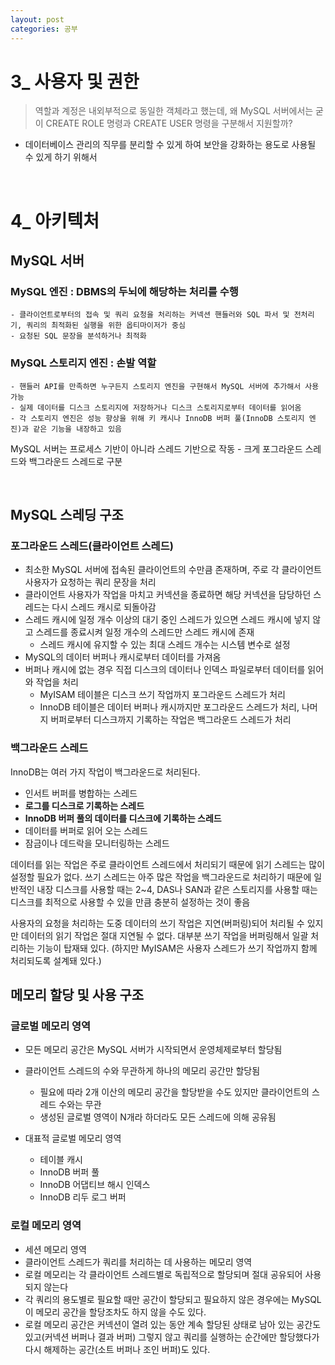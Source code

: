 ```yaml
---
layout: post
categories: 공부 
---
```


# 3_ 사용자 및 권한 

> 역할과 계정은 내외부적으로 동일한 객체라고 했는데, 왜 MySQL 서버에서는 굳이 CREATE ROLE 명령과 CREATE USER 명령을 구분해서 지원할까? 

- 데이터베이스 관리의 직무를 분리할 수 있게 하여 보안을 강화하는 용도로 사용될 수 있게 하기 위해서 

<br>

# 4_ 아키텍처

## MySQL 서버 

### MySQL 엔진 : DBMS의 두뇌에 해당하는 처리를 수행
    - 클라이언트로부터의 접속 및 쿼리 요청을 처리하는 커넥션 핸들러와 SQL 파서 및 전처리기, 쿼리의 최적화된 실행을 위한 옵티마이저가 중심
    - 요청된 SQL 문장을 분석하거나 최적화    

### MySQL 스토리지 엔진 : 손발 역할      
    - 핸들러 API를 만족하면 누구든지 스토리지 엔진을 구현해서 MySQL 서버에 추가해서 사용 가능 
    - 실제 데이터를 디스크 스토리지에 저장하거나 디스크 스토리지로부터 데이터를 읽어옴 
    - 각 스토리지 엔진은 성능 향상을 위해 키 캐시나 InnoDB 버퍼 풀(InnoDB 스토리지 엔진)과 같은 기능을 내장하고 있음

MySQL 서버는 프로세스 기반이 아니라 스레드 기반으로 작동
    - 크게 포그라운드 스레드와 백그라운드 스레드로 구분 

<br>

## MySQL 스레딩 구조

### 포그라운드 스레드(클라이언트 스레드) 
- 최소한 MySQL 서버에 접속된 클라이언트의 수만큼 존재하며, 주로 각 클라이언트 사용자가 요청하는 쿼리 문장을 처리 
- 클라이언트 사용자가 작업을 마치고 커넥션을 종료하면 해당 커넥션을 담당하던 스레드는 다시 스레드 캐시로 되돌아감
- 스레드 캐시에 일정 개수 이상의 대기 중인 스레드가 있으면 스레드 캐시에 넣지 않고 스레드를 종료시켜 일정 개수의 스레드만 스레드 캐시에 존재
    - 스레드 캐시에 유지할 수 있는 최대 스레드 개수는 시스템 변수로 설정 
- MySQL의 데이터 버퍼나 캐시로부터 데이터를 가져옴 
- 버퍼나 캐시에 없는 경우 직접 디스크의 데이터나 인덱스 파일로부터 데이터를 읽어와 작업을 처리 
    - MyISAM 테이블은 디스크 쓰기 작업까지 포그라운드 스레드가 처리 
    - InnoDB 테이블은 데이터 버퍼나 캐시까지만 포그라운드 스레드가 처리, 나머지 버퍼로부터 디스크까지 기록하는 작업은 백그라운드 스레드가 처리 

### 백그라운드 스레드
InnoDB는 여러 가지 작업이 백그라운드로 처리된다. 
- 인서트 버퍼를 병합하는 스레드
- **로그를 디스크로 기록하는 스레드**
- **InnoDB 버퍼 풀의 데이터를 디스크에 기록하는 스레드**
- 데이터를 버퍼로 읽어 오는 스레드
- 잠금이나 데드락을 모니터링하는 스레드 

데이터를 읽는 작업은 주로 클라이언트 스레드에서 처리되기 때문에 읽기 스레드는 많이 설정할 필요가 없다. 
쓰기 스레드는 아주 많은 작업을 백그라운드로 처리하기 때문에 일반적인 내장 디스크를 사용할 때는 2~4, DAS나 SAN과 같은 스토리지를 사용할 때는 디스크를 최적으로 사용할 수 있을 만큼 충분히 설정하는 것이 좋음 

사용자의 요청을 처리하는 도중 데이터의 쓰기 작업은 지연(버퍼링)되어 처리될 수 있지만 데이터의 읽기 작업은 절대 지연될 수 없다. 
대부분 쓰기 작업을 버퍼링해서 일괄 처리하는 기능이 탑재돼 있다. (하지만 MyISAM은 사용자 스레드가 쓰기 작업까지 함께 처리되도록 설계돼 있다.)

## 메모리 할당 및 사용 구조 

### 글로벌 메모리 영역
- 모든 메모리 공간은 MySQL 서버가 시작되면서 운영체제로부터 할당됨
- 클라이언트 스레드의 수와 무관하게 하나의 메모리 공간만 할당됨
    - 필요에 따라 2개 이산의 메모리 공간을 할당받을 수도 있지만 클라이언트의 스레드 수와는 무관
    - 생성된 글로벌 영역이 N개라 하더라도 모든 스레드에 의해 공유됨 

- 대표적 글로벌 메모리 영역 
    - 테이블 캐시
    - InnoDB 버퍼 풀
    - InnoDB 어댑티브 해시 인덱스
    - InnoDB 리두 로그 버퍼 

### 로컬 메모리 영역 
- 세션 메모리 영역
- 클라이언트 스레드가 쿼리를 처리하는 데 사용하는 메모리 영역
-  로컬 메모리는 각 클라이언트 스레드별로 독립적으로 할당되며 절대 공유되어 사용되지 않는다
-  각 쿼리의 용도별로 필요할 때만 공간이 할당되고 필요하지 않은 경우에는 MySQL이 메모리 공간을 할당조차도 하지 않을 수도 있다. 
- 로컬 메모리 공간은 커넥션이 열려 있는 동안 계속 할당된 상태로 남아 있는 공간도 있고(커넥션 버퍼나 결과 버퍼) 그렇지 않고 쿼리를 실행하는 순간에만 할당했다가 다시 해제하는 공간(소트 버퍼나 조인 버퍼)도 있다. 
